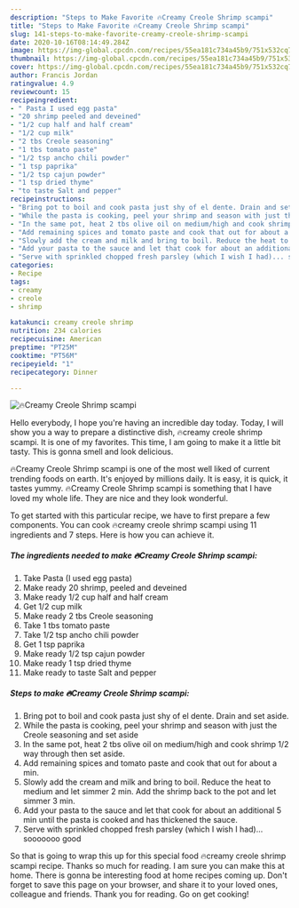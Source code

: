 ```yaml
---
description: "Steps to Make Favorite 🔥Creamy Creole Shrimp scampi"
title: "Steps to Make Favorite 🔥Creamy Creole Shrimp scampi"
slug: 141-steps-to-make-favorite-creamy-creole-shrimp-scampi
date: 2020-10-16T08:14:49.284Z
image: https://img-global.cpcdn.com/recipes/55ea181c734a45b9/751x532cq70/🔥creamy-creole-shrimp-scampi-recipe-main-photo.jpg
thumbnail: https://img-global.cpcdn.com/recipes/55ea181c734a45b9/751x532cq70/🔥creamy-creole-shrimp-scampi-recipe-main-photo.jpg
cover: https://img-global.cpcdn.com/recipes/55ea181c734a45b9/751x532cq70/🔥creamy-creole-shrimp-scampi-recipe-main-photo.jpg
author: Francis Jordan
ratingvalue: 4.9
reviewcount: 15
recipeingredient:
- " Pasta I used egg pasta"
- "20 shrimp peeled and deveined"
- "1/2 cup half and half cream"
- "1/2 cup milk"
- "2 tbs Creole seasoning"
- "1 tbs tomato paste"
- "1/2 tsp ancho chili powder"
- "1 tsp paprika"
- "1/2 tsp cajun powder"
- "1 tsp dried thyme"
- "to taste Salt and pepper"
recipeinstructions:
- "Bring pot to boil and cook pasta just shy of el dente. Drain and set aside."
- "While the pasta is cooking, peel your shrimp and season with just the Creole seasoning and set aside"
- "In the same pot, heat 2 tbs olive oil on medium/high and cook shrimp 1/2 way through then set aside."
- "Add remaining spices and tomato paste and cook that out for about a min."
- "Slowly add the cream and milk and bring to boil. Reduce the heat to medium and let simmer 2 min. Add the shrimp back to the pot and let simmer 3 min."
- "Add your pasta to the sauce and let that cook for about an additional 5 min until the pasta is cooked and has thickened the sauce."
- "Serve with sprinkled chopped fresh parsley (which I wish I had)... sooooooo good"
categories:
- Recipe
tags:
- creamy
- creole
- shrimp

katakunci: creamy creole shrimp 
nutrition: 234 calories
recipecuisine: American
preptime: "PT25M"
cooktime: "PT56M"
recipeyield: "1"
recipecategory: Dinner

---
```



![🔥Creamy Creole Shrimp scampi](https://img-global.cpcdn.com/recipes/55ea181c734a45b9/751x532cq70/🔥creamy-creole-shrimp-scampi-recipe-main-photo.jpg)

Hello everybody, I hope you're having an incredible day today. Today, I will show you a way to prepare a distinctive dish, 🔥creamy creole shrimp scampi. It is one of my favorites. This time, I am going to make it a little bit tasty. This is gonna smell and look delicious.



🔥Creamy Creole Shrimp scampi is one of the most well liked of current trending foods on earth. It's enjoyed by millions daily. It is easy, it is quick, it tastes yummy. 🔥Creamy Creole Shrimp scampi is something that I have loved my whole life. They are nice and they look wonderful.


To get started with this particular recipe, we have to first prepare a few components. You can cook 🔥creamy creole shrimp scampi using 11 ingredients and 7 steps. Here is how you can achieve it.

<!--inarticleads1-->

##### The ingredients needed to make 🔥Creamy Creole Shrimp scampi:

1. Take  Pasta (I used egg pasta)
1. Make ready 20 shrimp, peeled and deveined
1. Make ready 1/2 cup half and half cream
1. Get 1/2 cup milk
1. Make ready 2 tbs Creole seasoning
1. Take 1 tbs tomato paste
1. Take 1/2 tsp ancho chili powder
1. Get 1 tsp paprika
1. Make ready 1/2 tsp cajun powder
1. Make ready 1 tsp dried thyme
1. Make ready to taste Salt and pepper




<!--inarticleads2-->

##### Steps to make 🔥Creamy Creole Shrimp scampi:

1. Bring pot to boil and cook pasta just shy of el dente. Drain and set aside.
1. While the pasta is cooking, peel your shrimp and season with just the Creole seasoning and set aside
1. In the same pot, heat 2 tbs olive oil on medium/high and cook shrimp 1/2 way through then set aside.
1. Add remaining spices and tomato paste and cook that out for about a min.
1. Slowly add the cream and milk and bring to boil. Reduce the heat to medium and let simmer 2 min. Add the shrimp back to the pot and let simmer 3 min.
1. Add your pasta to the sauce and let that cook for about an additional 5 min until the pasta is cooked and has thickened the sauce.
1. Serve with sprinkled chopped fresh parsley (which I wish I had)... sooooooo good




So that is going to wrap this up for this special food 🔥creamy creole shrimp scampi recipe. Thanks so much for reading. I am sure you can make this at home. There is gonna be interesting food at home recipes coming up. Don't forget to save this page on your browser, and share it to your loved ones, colleague and friends. Thank you for reading. Go on get cooking!
